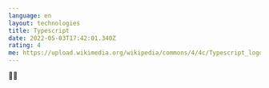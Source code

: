 ```yaml
---
language: en
layout: technologies
title: Typescript
date: 2022-05-03T17:42:01.340Z
rating: 4
me: https://upload.wikimedia.org/wikipedia/commons/4/4c/Typescript_logo_2020.svg
---
```

**👩‍💻**